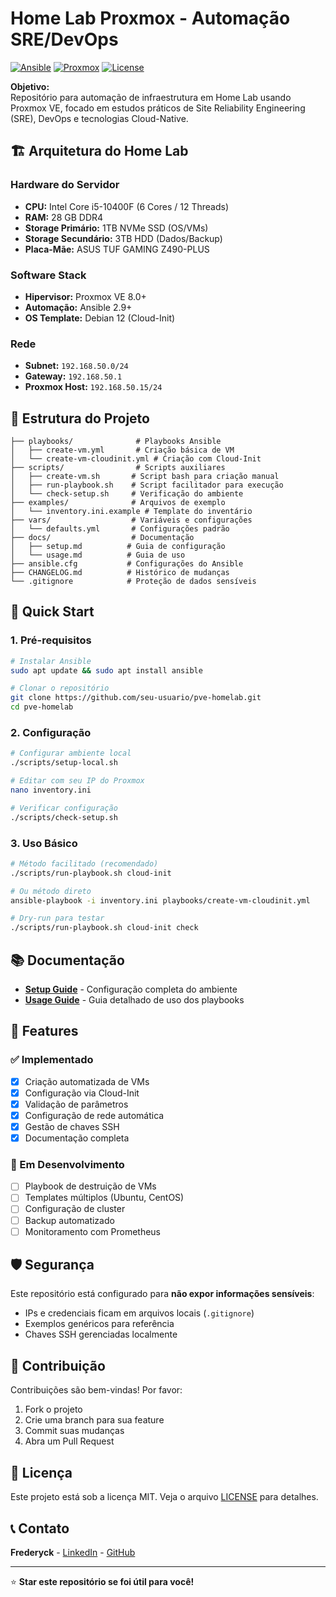 # Home Lab Proxmox - Automação SRE/DevOps

[![Ansible](https://img.shields.io/badge/Ansible-2.9+-red.svg)](https://ansible.com)
[![Proxmox](https://img.shields.io/badge/Proxmox-VE%208.0+-orange.svg)](https://proxmox.com)
[![License](https://img.shields.io/badge/License-MIT-blue.svg)](LICENSE)

**Objetivo:**  
Repositório para automação de infraestrutura em Home Lab usando Proxmox VE, focado em estudos práticos de Site Reliability Engineering (SRE), DevOps e tecnologias Cloud-Native.

## 🏗️ Arquitetura do Home Lab

### Hardware do Servidor
- **CPU:** Intel Core i5-10400F (6 Cores / 12 Threads)
- **RAM:** 28 GB DDR4
- **Storage Primário:** 1TB NVMe SSD (OS/VMs)
- **Storage Secundário:** 3TB HDD (Dados/Backup)
- **Placa-Mãe:** ASUS TUF GAMING Z490-PLUS

### Software Stack
- **Hipervisor:** Proxmox VE 8.0+
- **Automação:** Ansible 2.9+
- **OS Template:** Debian 12 (Cloud-Init)

### Rede
- **Subnet:** `192.168.50.0/24`
- **Gateway:** `192.168.50.1`
- **Proxmox Host:** `192.168.50.15/24`

## 📁 Estrutura do Projeto

```
├── playbooks/              # Playbooks Ansible
│   ├── create-vm.yml       # Criação básica de VM
│   └── create-vm-cloudinit.yml # Criação com Cloud-Init
├── scripts/                # Scripts auxiliares
│   ├── create-vm.sh       # Script bash para criação manual
│   ├── run-playbook.sh    # Script facilitador para execução
│   └── check-setup.sh     # Verificação do ambiente
├── examples/              # Arquivos de exemplo
│   └── inventory.ini.example # Template do inventário
├── vars/                  # Variáveis e configurações
│   └── defaults.yml       # Configurações padrão
├── docs/                  # Documentação
│   ├── setup.md          # Guia de configuração
│   └── usage.md          # Guia de uso
├── ansible.cfg           # Configurações do Ansible
├── CHANGELOG.md          # Histórico de mudanças
└── .gitignore            # Proteção de dados sensíveis
```

## 🚀 Quick Start

### 1. Pré-requisitos
```bash
# Instalar Ansible
sudo apt update && sudo apt install ansible

# Clonar o repositório
git clone https://github.com/seu-usuario/pve-homelab.git
cd pve-homelab
```

### 2. Configuração
```bash
# Configurar ambiente local
./scripts/setup-local.sh

# Editar com seu IP do Proxmox
nano inventory.ini

# Verificar configuração
./scripts/check-setup.sh
```

### 3. Uso Básico
```bash
# Método facilitado (recomendado)
./scripts/run-playbook.sh cloud-init

# Ou método direto
ansible-playbook -i inventory.ini playbooks/create-vm-cloudinit.yml

# Dry-run para testar
./scripts/run-playbook.sh cloud-init check
```

## 📚 Documentação

- **[Setup Guide](docs/setup.md)** - Configuração completa do ambiente
- **[Usage Guide](docs/usage.md)** - Guia detalhado de uso dos playbooks

## 🔧 Features

### ✅ Implementado
- [x] Criação automatizada de VMs
- [x] Configuração via Cloud-Init
- [x] Validação de parâmetros
- [x] Configuração de rede automática
- [x] Gestão de chaves SSH
- [x] Documentação completa

### 🚧 Em Desenvolvimento
- [ ] Playbook de destruição de VMs
- [ ] Templates múltiplos (Ubuntu, CentOS)
- [ ] Configuração de cluster
- [ ] Backup automatizado
- [ ] Monitoramento com Prometheus

## 🛡️ Segurança

Este repositório está configurado para **não expor informações sensíveis**:
- IPs e credenciais ficam em arquivos locais (`.gitignore`)
- Exemplos genéricos para referência
- Chaves SSH gerenciadas localmente

## 🤝 Contribuição

Contribuições são bem-vindas! Por favor:
1. Fork o projeto
2. Crie uma branch para sua feature
3. Commit suas mudanças
4. Abra um Pull Request

## 📄 Licença

Este projeto está sob a licença MIT. Veja o arquivo [LICENSE](LICENSE) para detalhes.

## 📞 Contato

**Frederyck** - [LinkedIn](https://linkedin.com/in/seu-perfil) - [GitHub](https://github.com/seu-usuario)

---
⭐ **Star este repositório se foi útil para você!**